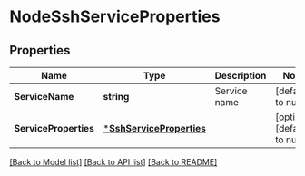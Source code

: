 # NodeSshServiceProperties

## Properties
Name | Type | Description | Notes
------------ | ------------- | ------------- | -------------
**ServiceName** | **string** | Service name | [default to null]
**ServiceProperties** | [***SshServiceProperties**](SshServiceProperties.md) |  | [optional] [default to null]

[[Back to Model list]](../README.md#documentation-for-models) [[Back to API list]](../README.md#documentation-for-api-endpoints) [[Back to README]](../README.md)

